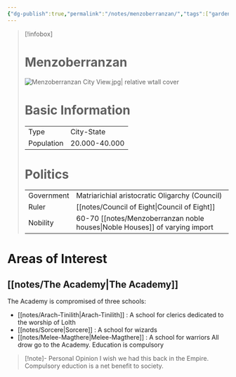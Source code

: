 ```yaml
---
{"dg-publish":true,"permalink":"/notes/menzoberranzan/","tags":["gardenEntry"]}
---
```



>[!infobox]
> # Menzoberranzan
> ![Menzoberranzan City View.jpg| relative wtall cover](/img/user/images/Menzoberranzan%20City%20View.jpg)
># Basic Information
> |  |   |
> | ---- | --- |
> | Type | City-State |
> | Population | 20.000-40.000 |  
> # Politics
>  |  |   |
> | ---- | --- |
> | Government | Matriarichial aristocratic Oligarchy (Council) |
> | Ruler | [[notes/Council of Eight\|Council of Eight]] |
> | Nobility | 60-70 [[notes/Menzoberranzan noble houses\|Noble Houses]] of varying import |



# Areas of Interest
## [[notes/The Academy\|The Academy]]
The Academy is compromised of three schools:
- [[notes/Arach-Tinilith\|Arach-Tinilith]] : A school for clerics dedicated to the worship of Lolth
- [[notes/Sorcere\|Sorcere]] : A school for wizards
- [[notes/Melee-Magthere\|Melee-Magthere]] : A school for warriors
All drow go to the Academy. Education is compulsory
> [!note]- Personal Opinion
> I wish we had this back in the Empire. Compulsory eduction is a net benefit to society.
